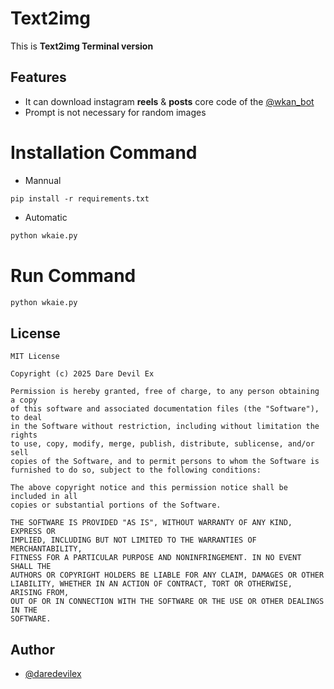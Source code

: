 # Text2img

This is **Text2img Terminal version**


## Features

- It can download instagram **reels** & **posts** core code of the [@wkan_bot](https://t.me/wkan_bot)
- Prompt is not necessary for random images

# Installation Command
- Mannual
```pip
pip install -r requirements.txt
```
- Automatic
```python
python wkaie.py
```
# Run Command
```python
python wkaie.py
```

## License

```
MIT License

Copyright (c) 2025 Dare Devil Ex

Permission is hereby granted, free of charge, to any person obtaining a copy
of this software and associated documentation files (the "Software"), to deal
in the Software without restriction, including without limitation the rights
to use, copy, modify, merge, publish, distribute, sublicense, and/or sell
copies of the Software, and to permit persons to whom the Software is
furnished to do so, subject to the following conditions:

The above copyright notice and this permission notice shall be included in all
copies or substantial portions of the Software.

THE SOFTWARE IS PROVIDED "AS IS", WITHOUT WARRANTY OF ANY KIND, EXPRESS OR
IMPLIED, INCLUDING BUT NOT LIMITED TO THE WARRANTIES OF MERCHANTABILITY,
FITNESS FOR A PARTICULAR PURPOSE AND NONINFRINGEMENT. IN NO EVENT SHALL THE
AUTHORS OR COPYRIGHT HOLDERS BE LIABLE FOR ANY CLAIM, DAMAGES OR OTHER
LIABILITY, WHETHER IN AN ACTION OF CONTRACT, TORT OR OTHERWISE, ARISING FROM,
OUT OF OR IN CONNECTION WITH THE SOFTWARE OR THE USE OR OTHER DEALINGS IN THE
SOFTWARE.
```
## Author

- [@daredevilex](https://www.github.com/dare-devil-ex)